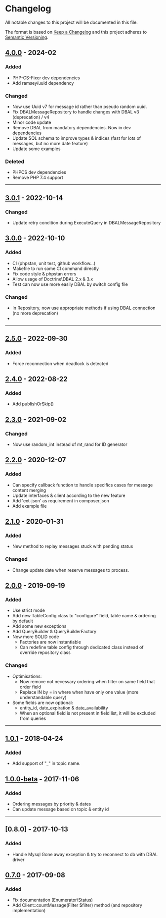 # Changelog
All notable changes to this project will be documented in this file.

The format is based on [Keep a Changelog](http://keepachangelog.com/en/1.0.0/)
and this project adheres to [Semantic Versioning](http://semver.org/spec/v2.0.0.html).

## [4.0.0] - 2024-02
[4.0.0]: https://github.com/php-mqdb/php-mqdb/compare/3.0.1...4.0.0
### Added
- PHP-CS-Fixer dev dependencies
- Add ramsey/uuid dependency
### Changed
- Now use Uuid v7 for message id rather than pseudo random uuid.
- Fix DBALMessageRepository to handle changes with DBAL v3 (deprecation) / v4
- Minor code update
- Remove DBAL from mandatory dependencies. Now in dev dependencies
- Update SQL schema to improve types & indices (fast for lots of messages, but no more date feature)
- Update some examples
### Deleted
- PHPCS dev dependencies
- Remove PHP 7.4 support

----

## [3.0.1] - 2022-10-14
[3.0.1]: https://github.com/php-mqdb/php-mqdb/compare/3.0.0...3.0.1
### Changed
- Update retry condition during ExecuteQuery in DBALMessageRepository

## [3.0.0] - 2022-10-10
[3.0.0]: https://github.com/php-mqdb/php-mqdb/compare/2.5.0...3.0.0
### Added
- CI (phpstan, unit test, github workflow...)
- Makefile to run some CI command directly
- Fix code style & phpstan errors
- Allow usage of Doctrine\DBAL 2.x & 3.x
- Test can now use more easily DBAL by switch config file
### Changed
- In Repository, now use appropriate methods if using DBAL connection (no more deprecation)
- 

----

## [2.5.0] - 2022-09-30
[2.5.0]: https://github.com/php-mqdb/php-mqdb/compare/2.4.0...2.5.0
### Added
- Force reconnection when deadlock is detected


## [2.4.0] - 2022-08-22
[2.4.0]: https://github.com/php-mqdb/php-mqdb/compare/2.3.0...2.4.0
### Added
- Add publishOrSkip()


## [2.3.0] - 2021-09-02
[2.3.0]: https://github.com/php-mqdb/php-mqdb/compare/2.2.0...2.3.0
### Changed
- Now use random_int instead of mt_rand for ID generator


## [2.2.0] - 2020-12-07
[2.2.0]: https://github.com/php-mqdb/php-mqdb/compare/2.1.0...2.2.0
### Added
- Can specify callback function to handle specifics cases for message content merging
- Update interfaces & client according to the new feature
- Add 'ext-json' as requirement in composer.json
- Add example file


## [2.1.0] - 2020-01-31
[2.1.0]: https://github.com/php-mqdb/php-mqdb/compare/2.0.0...2.1.0
### Added
- New method to replay messages stuck with pending status
### Changed
- Change update date when reserve messages to process.


## [2.0.0] - 2019-09-19
[2.0.0]: https://github.com/php-mqdb/php-mqdb/compare/1.0.1...2.0.0
### Added
 - Use strict mode
 - Add new TableConfig class to "configure" field, table name & ordering by default
 - Add some new exceptions
 - Add QueryBuilder & QueryBuilderFactory
 - Now more SOLID code
   - Factories are now instantiable
   - Can redefine table config through dedicated class instead of override repository class
### Changed
 - Optimisations:
   - Now remove not necessary ordering when filter on same field that order field
   - Replace IN by = in where when have only one value (more understandable query)
 - Some fields are now optional:
   - entity_id, date_expiration & date_availability
   - When an optional field is not present in field list, it will be excluded from queries


----

## [1.0.1] - 2018-04-24
[1.0.1]: https://github.com/php-mqdb/php-mqdb/compare/1.0.0-beta...1.0.1
### Added
 - Add support of "_" in topic name.

## [1.0.0-beta] - 2017-11-06
[1.0.0-beta]: https://github.com/php-mqdb/php-mqdb/compare/0.8.0...1.0.0-beta
### Added
 - Ordering messages by priority & dates
 - Can update message based on topic & entity id

---- 

## [0.8.0] - 2017-10-13
[0.7.0]: https://github.com/php-mqdb/php-mqdb/compare/0.7.0...0.8.0
### Added
 - Handle Mysql Gone away exception & try to reconnect to db with DBAL driver
 


## [0.7.0] - 2017-09-08
### Added
 - Fix documentation (Enumerator\Status)
 - Add Client::countMessage(Filter $filter) method (and repository implementation)
